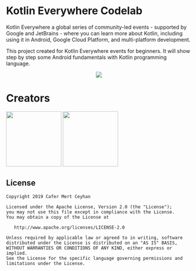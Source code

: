 # Kotlin Everywhere Codelab

Kotlin Everywhere a global series of community-led events - supported by Google and JetBrains - where you can learn more about Kotlin, including using it in Android, Google Cloud Platform, and multi-platform development.

This project created for Kotlin Everywhere events for beginners. It will show step by step some Android fundamentals with Kotlin programming language.

<p align="center">
  <img  src="https://i.ibb.co/wrGbFR3/image.jpg">
</p>

# Creators

[<img src="https://avatars3.githubusercontent.com/u/22434597?s=460&v=4" width="150" height="150">](https://github.com/mertceyhan)   [<img src="https://avatars1.githubusercontent.com/u/11614563?s=400&v=4" width="150" height="150">](https://github.com/okanaydin)

License
--------

    Copyright 2019 Cafer Mert Ceyhan

    Licensed under the Apache License, Version 2.0 (the "License");
    you may not use this file except in compliance with the License.
    You may obtain a copy of the License at

       http://www.apache.org/licenses/LICENSE-2.0

    Unless required by applicable law or agreed to in writing, software
    distributed under the License is distributed on an "AS IS" BASIS,
    WITHOUT WARRANTIES OR CONDITIONS OF ANY KIND, either express or implied.
    See the License for the specific language governing permissions and
    limitations under the License.

